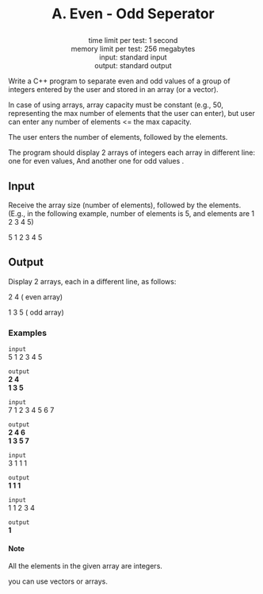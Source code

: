 # <p align="center"> A. Even - Odd Seperator </p>

<p align="center">
  time limit per test: 1 second <br>
  memory limit per test: 256 megabytes <br>
input: standard input<br>
output: standard output
</p>

Write a C++ program to separate even and odd values of a group of integers entered by the user and stored in an array (or a vector).

In case of using arrays, array capacity must be constant (e.g., 50, representing the max number of elements that the user can enter), but user can enter any number of elements <= the max capacity.

The user enters the number of elements, followed by the elements.

The program should display 2 arrays of integers each array in different line: one for even values, And another one for odd values .

## Input
Receive the array size (number of elements), followed by the elements. (E.g., in the following example, number of elements is 5, and elements are 1 2 3 4 5)

5 1 2 3 4 5

## Output
Display 2 arrays, each in a different line, as follows:

2 4 ( even array)

1 3 5 ( odd array)

### Examples<br>

 ```input```<br>
5 1 2 3 4 5 <br>

 ```output```<br>
**2 4** <br> **1 3 5** <br>

 ```input```<br>
7 1 2 3 4 5 6 7<br>

 ```output```<br>
**2 4 6** <br> **1 3 5 7** <br>

 ```input```<br>
3 1 1 1 <br>

 ```output```<br>
**1 1 1** <br>

 ```input```<br>
1 1 2 3 4 <br>

 ```output```<br>
**1** <br>

#### Note
All the elements in the given array are integers.

you can use vectors or arrays.

